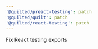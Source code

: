 ```yaml
---
'@quilted/preact-testing': patch
'@quilted/quilt': patch
'@quilted/react-testing': patch
---
```


Fix React testing exports
